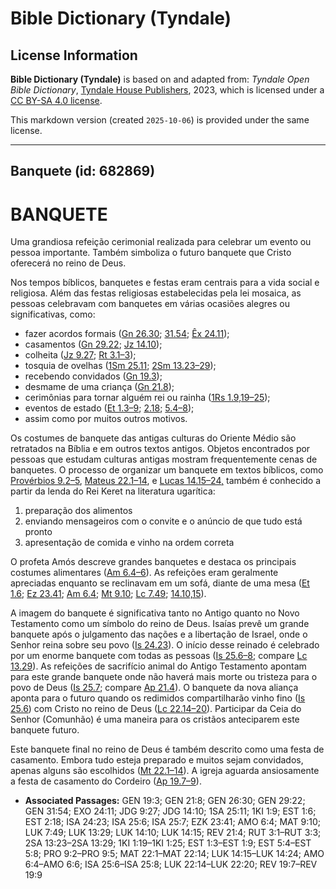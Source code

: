 # Bible Dictionary (Tyndale)

## License Information

**Bible Dictionary (Tyndale)** is based on and adapted from: _Tyndale Open Bible Dictionary_, [Tyndale House Publishers](https://tyndaleopenresources.com/), 2023, which is licensed under a [CC BY-SA 4.0 license](https://creativecommons.org/licenses/by-sa/4.0/legalcode.en).

This markdown version (created `2025-10-06`) is provided under the same license.



--------------------------------

## Banquete (id: 682869)

BANQUETE
========

Uma grandiosa refeição cerimonial realizada para celebrar um evento ou pessoa importante. Também simboliza o futuro banquete que Cristo oferecerá no reino de Deus.

Nos tempos bíblicos, banquetes e festas eram centrais para a vida social e religiosa. Além das festas religiosas estabelecidas pela lei mosaica, as pessoas celebravam com banquetes em várias ocasiões alegres ou significativas, como:

* fazer acordos formais ([Gn 26\.30](https://ref.ly/Gen26:30); [31\.54](https://ref.ly/Gen31:54); [Êx 24\.11](https://ref.ly/Exod24:11));
* casamentos ([Gn 29\.22](https://ref.ly/Gen29:22); [Jz 14\.10](https://ref.ly/Judg14:10));
* colheita ([Jz 9\.27](https://ref.ly/Judg9:27); [Rt 3\.1–3](https://ref.ly/Ruth3:1-Ruth3:3));
* tosquia de ovelhas ([1Sm 25\.11](https://ref.ly/1Sam25:11); [2Sm 13\.23–29](https://ref.ly/2Sam13:23-2Sam13:29));
* recebendo convidados ([Gn 19\.3](https://ref.ly/Gen19:3));
* desmame de uma criança ([Gn 21\.8](https://ref.ly/Gen21:8));
* cerimônias para tornar alguém rei ou rainha ([1Rs 1\.9,19](https://ref.ly/1Kgs1:9,1Kgs1:19-1Kgs1:25)[–](https://ref.ly/1Kgs1:9)[25](https://ref.ly/1Kgs1:9,1Kgs1:19-1Kgs1:25));
* eventos de estado ([Et 1\.3–9](https://ref.ly/Esth1:3-Esth1:9); [2\.18](https://ref.ly/Esth2:18); [5\.4–8](https://ref.ly/Esth5:4-Esth5:8));
* assim como por muitos outros motivos.

Os costumes de banquete das antigas culturas do Oriente Médio são retratados na Bíblia e em outros textos antigos. Objetos encontrados por pessoas que estudam culturas antigas mostram frequentemente cenas de banquetes. O processo de organizar um banquete em textos bíblicos, como [Provérbios 9\.2–5](https://ref.ly/Prov9:2-Prov9:5), [Mateus 22\.1–14](https://ref.ly/Matt22:1-Matt22:14), e [Lucas 14\.15–24,](https://ref.ly/Luke14:15-Luke14:24) também é conhecido a partir da lenda do Rei Keret na literatura ugarítica:

1. preparação dos alimentos
2. enviando mensageiros com o convite e o anúncio de que tudo está pronto
3. apresentação de comida e vinho na ordem correta

O profeta Amós descreve grandes banquetes e destaca os principais costumes alimentares ([Am 6\.4–6](https://ref.ly/Amos6:4-Amos6:6)). As refeições eram geralmente apreciadas enquanto se reclinavam em um sofá, diante de uma mesa ([Et 1\.6](https://ref.ly/Esth1:6); [Ez 23\.41](https://ref.ly/Ezek23:41); [Am 6\.4](https://ref.ly/Amos6:4); [Mt 9\.10](https://ref.ly/Matt9:10); [Lc 7\.49](https://ref.ly/Luke7:49); [14\.10,15](https://ref.ly/Luke14:10,Luke14:15)).

A imagem do banquete é significativa tanto no Antigo quanto no Novo Testamento como um símbolo do reino de Deus. Isaías prevê um grande banquete após o julgamento das nações e a libertação de Israel, onde o Senhor reina sobre seu povo ([Is 24\.23](https://ref.ly/Isa24:23)). O início desse reinado é celebrado por um enorme banquete com todas as pessoas ([Is 25\.6–8](https://ref.ly/Isa25:6-Isa25:8); compare [Lc 13\.29](https://ref.ly/Luke13:29)). As refeições de sacrifício animal do Antigo Testamento apontam para este grande banquete onde não haverá mais morte ou tristeza para o povo de Deus ([Is 25\.7](https://ref.ly/Isa25:7); compare [Ap 21\.4](https://ref.ly/Rev21:4)). O banquete da nova aliança aponta para o futuro quando os redimidos compartilharão vinho fino ([Is 25\.6](https://ref.ly/Isa25:6)) com Cristo no reino de Deus ([Lc 22\.14–20](https://ref.ly/Luke22:14-Luke22:20)). Participar da Ceia do Senhor (Comunhão) é uma maneira para os cristãos anteciparem este banquete futuro.

Este banquete final no reino de Deus é também descrito como uma festa de casamento. Embora tudo esteja preparado e muitos sejam convidados, apenas alguns são escolhidos ([Mt 22\.1–14](https://ref.ly/Matt22:1-Matt22:14)). A igreja aguarda ansiosamente a festa de casamento do Cordeiro ([Ap 19\.7–9](https://ref.ly/Rev19:7-Rev19:9)).

* **Associated Passages:** GEN 19:3; GEN 21:8; GEN 26:30; GEN 29:22; GEN 31:54; EXO 24:11; JDG 9:27; JDG 14:10; 1SA 25:11; 1KI 1:9; EST 1:6; EST 2:18; ISA 24:23; ISA 25:6; ISA 25:7; EZK 23:41; AMO 6:4; MAT 9:10; LUK 7:49; LUK 13:29; LUK 14:10; LUK 14:15; REV 21:4; RUT 3:1–RUT 3:3; 2SA 13:23–2SA 13:29; 1KI 1:19–1KI 1:25; EST 1:3–EST 1:9; EST 5:4–EST 5:8; PRO 9:2–PRO 9:5; MAT 22:1–MAT 22:14; LUK 14:15–LUK 14:24; AMO 6:4–AMO 6:6; ISA 25:6–ISA 25:8; LUK 22:14–LUK 22:20; REV 19:7–REV 19:9

